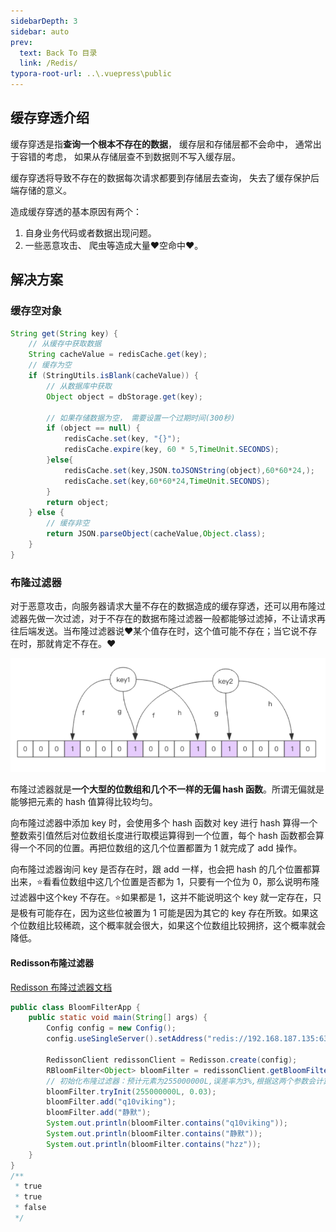 ```yaml
---
sidebarDepth: 3
sidebar: auto
prev:
  text: Back To 目录
  link: /Redis/
typora-root-url: ..\.vuepress\public
---
```




## 缓存穿透介绍

缓存穿透是指**查询一个根本不存在的数据**， 缓存层和存储层都不会命中， 通常出于容错的考虑， 如果从存储层查不到数据则不写入缓存层。

缓存穿透将导致不存在的数据每次请求都要到存储层去查询， 失去了缓存保护后端存储的意义。

造成缓存穿透的基本原因有两个：

1. 自身业务代码或者数据出现问题。
2. 一些恶意攻击、 爬虫等造成大量❤️空命中❤️。



## 解决方案

### 缓存空对象

```java
String get(String key) {
    // 从缓存中获取数据
    String cacheValue = redisCache.get(key);
    // 缓存为空
    if (StringUtils.isBlank(cacheValue)) {
        // 从数据库中获取
        Object object = dbStorage.get(key);
        
        // 如果存储数据为空， 需要设置一个过期时间(300秒)
        if (object == null) {
            redisCache.set(key, "{}");
            redisCache.expire(key, 60 * 5,TimeUnit.SECONDS);
        }else{
            redisCache.set(key,JSON.toJSONString(object),60*60*24,);
            redisCache.set(key,60*60*24,TimeUnit.SECONDS);
        }
        return object;
    } else {
        // 缓存非空
        return JSON.parseObject(cacheValue,Object.class);
    }
}
```



### 布隆过滤器

对于恶意攻击，向服务器请求大量不存在的数据造成的缓存穿透，还可以用布隆过滤器先做一次过滤，对于不存在的数据布隆过滤器一般都能够过滤掉，不让请求再往后端发送。当布隆过滤器说❤️某个值存在时，这个值可能不存在；当它说不存在时，那就肯定不存在。❤️



![img](/images/MySQL/81509.png)



布隆过滤器就是**一个大型的位数组和几个不一样的无偏 hash 函数**。所谓无偏就是能够把元素的 hash 值算得比较均匀。

向布隆过滤器中添加 key 时，会使用多个 hash 函数对 key 进行 hash 算得一个整数索引值然后对位数组长度进行取模运算得到一个位置，每个 hash 函数都会算得一个不同的位置。再把位数组的这几个位置都置为 1 就完成了 add 操作。

向布隆过滤器询问 key 是否存在时，跟 add 一样，也会把 hash 的几个位置都算出来，⭐看看位数组中这几个位置是否都为 1，只要有一个位为 0，那么说明布隆过滤器中这个key 不存在。⭐如果都是 1，这并不能说明这个 key 就一定存在，只是极有可能存在，因为这些位被置为 1 可能是因为其它的 key 存在所致。如果这个位数组比较稀疏，这个概率就会很大，如果这个位数组比较拥挤，这个概率就会降低。

#### Redisson布隆过滤器

[Redisson 布隆过滤器文档](https://github.com/redisson/redisson/wiki/6.-%E5%88%86%E5%B8%83%E5%BC%8F%E5%AF%B9%E8%B1%A1)

```java
public class BloomFilterApp {
    public static void main(String[] args) {
        Config config = new Config();
        config.useSingleServer().setAddress("redis://192.168.187.135:6379");

        RedissonClient redissonClient = Redisson.create(config);
        RBloomFilter<Object> bloomFilter = redissonClient.getBloomFilter("name_list");
        // 初始化布隆过滤器：预计元素为255000000L,误差率为3%,根据这两个参数会计算出底层的bit数组大小
        bloomFilter.tryInit(255000000L, 0.03);
        bloomFilter.add("q10viking");
        bloomFilter.add("静默");
        System.out.println(bloomFilter.contains("q10viking"));
        System.out.println(bloomFilter.contains("静默"));
        System.out.println(bloomFilter.contains("hzz"));
    }
}
/**
 * true
 * true
 * false
 */
```

